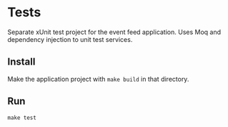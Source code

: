 # Tests 
Separate xUnit test project for the event feed application. 
Uses Moq and dependency injection to unit test services.

## Install
Make the application project with `make build` in that directory.

## Run

`make test`
